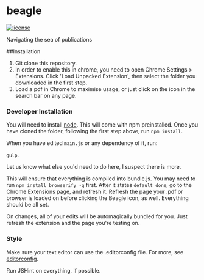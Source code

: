 beagle
======

[![license](http://img.shields.io/badge/license-MIT-red.svg?style=flat)](https://raw.githubusercontent.com/BeagleLab/beagle/master/LICENSE)

Navigating the sea of publications

##Installation

1. Git clone this repository.
2. In order to enable this in chrome, you need to open Chrome Settings > Extensions. Click 'Load Unpacked Extension', then select the folder you downloaded in the first step.
3. Load a pdf in Chrome to maximise usage, or just click on the icon in the search bar on any page.

### Developer Installation

You will need to install [node](http://nodejs.org/). This will come with npm preinstalled. Once you have cloned the folder, following the first step above, run `npm install`. 

When you have edited `main.js` or any dependency of it, run:

`gulp`.

Let us know what else you'd need to do here, I suspect there is more. 

This will ensure that everything is compiled into bundle.js. You may need to run `npm install browserify -g` first. After it states `default done`, go to the Chrome Extensions page, and refresh it. Refresh the page your .pdf or browser is loaded on before clicking the Beagle icon, as well. Everything should be all set.

On changes, all of your edits will be automagically bundled for you. Just refresh the extension and the page you're testing on.

### Style

Make sure your text editor can use the .editorconfig file. For more, see [editorconfig](https://github.com/sindresorhus/editorconfig-sublime). 

Run JSHint on everything, if possible. 

